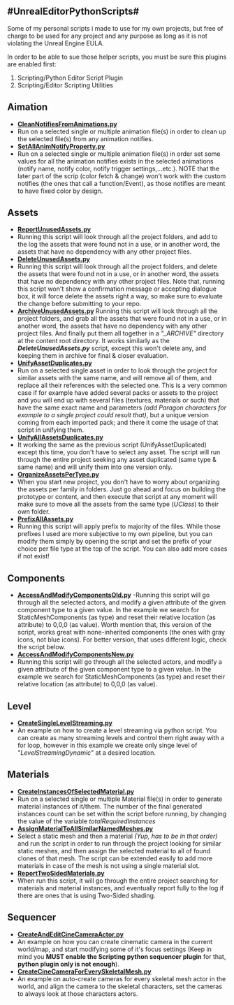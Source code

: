 #UnrealEditorPythonScripts#
---------------------------------------------------


Some of my personal scripts i made to use for my own projects, but free of charge to be used for any project and any purpose as long as it is not violating the Unreal Engine EULA.

In order to be able to sue those helper scripts, you must be sure this plugins are enabled first:

1. Scripting/Python Editor Script Plugin
2. Scripting/Editor Scripting Utilities


## Aimation ##

- **[CleanNotifiesFromAnimations.py](https://github.com/ang88myt/UnrealEditorPythonScripts/blob/ed7d53c7cb5f4970ec1901b75b848f5ec72656e0/Animation/CleanNotifiesFromAnimations.py)** 
- Run on a selected single or multiple animation file(s) in order to clean up the selected file(s) from any animation notifies.
- **[SetAllAnimNotifyProperty.py](https://github.com/ang88myt/UnrealEditorPythonScripts/blob/f57dcdb9bf05bd5eb549797aac3502558bfb29a4/Animation/SetAllAnimNotifyProperty.py)** 
- Run on a selected single or multiple animation file(s) in order set some values for all the animation notifies exists in the selected animations (notify name, notify color, notify trigger settings,...etc.). NOTE that the later part of the scrip (color fetch & change) won't work with the custom notifies (the ones that call a function/Event), as those notifies are meant to have fixed color by design.

## Assets ##

- **[ReportUnusedAssets.py](https://github.com/ang88myt/UnrealEditorPythonScripts/blob/e0cd834337a24ccdabfd3df6f5ebce60930c1378/Assets/ReportUnusedAssets.py)** 
- Running this script will look through all the project folders, and add to the log the assets that were found not in a use, or in another word, the assets that have no dependency with any other project files.
- **[DeleteUnusedAssets.py](https://github.com/ang88myt/UnrealEditorPythonScripts/blob/e0cd834337a24ccdabfd3df6f5ebce60930c1378/Assets/DeleteUnusedAssets.py)** 
- Running this script will look through all the project folders, and delete the assets that were found not in a use, or in another word, the assets that have no dependency with any other project files. Note that, running this script won't show a confirmation message or accepting dialogue box, it will force delete the assets right a way, so make sure to evaluate the change before submitting to your repo.
- **[ArchiveUnusedAssets.py](https://github.com/ang88myt/UnrealEditorPythonScripts/blob/e0cd834337a24ccdabfd3df6f5ebce60930c1378/Assets/ArchiveUnusedAssets.py)** Running this script will look through all the project folders, and grab all the assets that were found not in a use, or in another word, the assets that have no dependency with any other project files. And finally put them all together in a *"_ARCHIVE"* directory at the content root directory. It works similarly as the ***DeleteUnusedAssets.py*** script, except this won't delete any, and keeping them in archive for final & closer evaluation.
- **[UnifyAssetDuplicates.py](https://github.com/ang88myt/UnrealEditorPythonScripts/blob/e0cd834337a24ccdabfd3df6f5ebce60930c1378/Assets/UnifyAssetDuplicates.py)** 
- Run on a selected single asset in order to look through the project for similar assets with the same name, and will remove all of them, and replace all their references with the selected one. This is a very common case if for example have added several packs or assets to the project and you will end up with several files (textures, materials or such) that have the same exact name and parameters *(add Paragon characters for example to a single project could result that)*, but a unique version coming from each imported pack; and there it come the usage of that script in unifying them.
- **[UnifyAllAssetsDuplicates.py](https://github.com/ang88myt/UnrealEditorPythonScripts/blob/e0cd834337a24ccdabfd3df6f5ebce60930c1378/Assets/UnifyAllAssetsDuplicates.py)** 
- It working the same as the previous script (UnifyAssetDuplicated) except this time, you don't have to select any asset. The script will run through the entire project seeking any asset duplicated (same type & same name) and will unify them into one version only.
- **[OrganizeAssetsPerType.py](https://github.com/ang88myt/UnrealEditorPythonScripts/blob/e0cd834337a24ccdabfd3df6f5ebce60930c1378/Assets/OrganizeAssetsPerType.py)** 
- When you start new project, you don't have to worry about organizing the assets per family in folders. Just go ahead and focus on building the prototype or content, and then execute that script at any moment will make sure to move all the assets from the same type (*UClass*) to their own folder.
- **[PrefixAllAssets.py](https://github.com/ang88myt/UnrealEditorPythonScripts/blob/e0cd834337a24ccdabfd3df6f5ebce60930c1378/Assets/PrefixAllAssets.py)** 
- Running this script will apply prefix to majority of the files. While those prefixes I used are more subjective to my own pipeline, but you can modify them simply by opening the script and set the prefix of your choice per file type at the top of the script. You can also add more cases if not exist!

## Components ##

- **[AccessAndModifyComponentsOld.py](https://github.com/ang88myt/UnrealEditorPythonScripts/blob/e0cd834337a24ccdabfd3df6f5ebce60930c1378/Components/AccessAndModifyComponentsOld.py)** 
-Running this script will go through all the selected actors, and modify a given attribute of the given component type to a given value. In the example we search for StaticMeshComponents (as type) and reset their relative location (as attribute) to 0,0,0 (as value).
Worth mention that, this version of the script, works great with none-inherited components (the ones with gray icons, not blue icons). For better version, that uses different logic, check the script below.
- **[AccessAndModifyComponentsNew.py](https://github.com/ang88myt/UnrealEditorPythonScripts/blob/e0cd834337a24ccdabfd3df6f5ebce60930c1378/Components/AccessAndModifyComponentsNew.py)** 
- Running this script will go through all the selected actors, and modify a given attribute of the given component type to a given value. In the example we search for StaticMeshComponents (as type) and reset their relative location (as attribute) to 0,0,0 (as value).

## Level ##
- **[CreateSingleLevelStreaming.py](https://github.com/ang88myt/UnrealEditorPythonScripts/blob/e0cd834337a24ccdabfd3df6f5ebce60930c1378/Level/CreateSingleLevelStreaming.py)** 
- An example on how to create a level streaming via python script. You can create as many streaming levels and control them right away with a for loop, however in this example we create only singe level of "*LevelStreamingDynamic*" at a desired location.

## Materials ##
- **[CreateInstancesOfSelectedMaterial.py](https://github.com/ang88myt/UnrealEditorPythonScripts/blob/e0cd834337a24ccdabfd3df6f5ebce60930c1378/Materials/CreateInstancesOfSelectedMaterial.py)** 
- Run on a selected single or multiple Material file(s) in order to generate material instances of it/them. The number of the final generated instances count can be set within the script before running, by changing the value of the variable *totalRequiredInstances*
- **[AssignMaterialToAllSimilarNamedMeshes.py](https://github.com/ang88myt/UnrealEditorPythonScripts/blob/e0cd834337a24ccdabfd3df6f5ebce60930c1378/Materials/AssignMaterialToAllSimilarNamedMeshes.py)** 
- Select a static mesh and then a material *(Yup, has to be in that order)* and run the script in order to run through the project looking for similar static meshes, and then assign the selected material to all of found clones of that mesh. The script can be extended easily to add more materials in case of the mesh is not using a single material slot.
- **[ReportTwoSidedMaterials.py](https://github.com/ang88myt/UnrealEditorPythonScripts/blob/e0cd834337a24ccdabfd3df6f5ebce60930c1378/Materials/ReportTwoSidedMaterials.py)** 
- When run this script, it will go through the entire project searching for materials and material instances, and eventually report fully to the log if there are ones that is using Two-Sided shading.

## Sequencer ##
- **[CreateAndEditCineCameraActor.py](https://github.com/ang88myt/UnrealEditorPythonScripts/blob/e0cd834337a24ccdabfd3df6f5ebce60930c1378/Sequencer/CreateAndEditCineCameraActor.py)** 
- An example on how you can create cinematic camera in the current world/map, and start modifying some of it's focus settings (Keep in mind you **MUST enable the Scripting python sequencer plugin** for that, **python plugin only is not enough**).
- **[CreateCineCameraForEverySkeletalMesh.py](https://github.com/ang88myt/UnrealEditorPythonScripts/blob/e0cd834337a24ccdabfd3df6f5ebce60930c1378/Sequencer/CreateCineCameraForEverySkeletalMesh.py)** 
- An example on auto-create cameras for every skeletal mesh actor in the world, and align the camera to the skeletal characters, set the cameras to always look at those characters actors.


